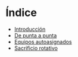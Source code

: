 # Índice

* [Introducción](introduccion.md)
* [De punta a punta](de_punta_a_punta.md)
* [Equipos autoasignados](equipos_autoasignados.md)
* [Sacrificio rotativo](sacrificio_rotativo.md)
